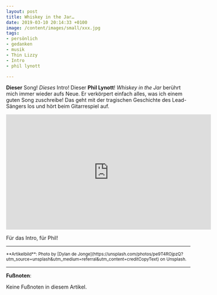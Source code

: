 ```yaml
---
layout: post
title: Whiskey in the Jar…
date: 2019-03-10 20:14:33 +0100
image: /content/images/small/xxx.jpg
tags:
- persönlich
- gedanken
- musik
- Thin Lizzy
- Intro
- phil lynott

---
```

**Dieser** Song! *Dieses* Intro! Dieser **Phil Lynott**! *Whiskey in the Jar* berührt mich immer wieder aufs Neue. Er verkörpert einfach alles, was ich einem guten Song zuschreibe! Das geht mit der tragischen Geschichte des Lead-Sängers los und hört beim Gitarrespiel auf.

<div align="center">
  <iframe width="560" height="315" src="https://www.youtube.com/embed/wyQ-tScuzwM" frameborder="0" allow="accelerometer; autoplay; encrypted-media; gyroscope; picture-in-picture" allowfullscreen></iframe>
</div>

Für das Intro, für Phil!

---

<small>
**Artikelbild**: Photo by [Dylan de Jonge](https://unsplash.com/photos/pe9T4ROjpzQ?utm_source=unsplash&utm_medium=referral&utm_content=creditCopyText) on Unsplash.
</small>

---

**Fußnoten**:

Keine Fußnoten in diesem Artikel.
